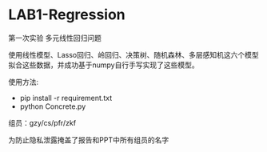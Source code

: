 # LAB1-Regression

第一次实验 多元线性回归问题

使用线性模型、Lasso回归、岭回归、决策树、随机森林、多层感知机这六个模型拟合这些数据，并成功基于numpy自行手写实现了这些模型。

使用方法:

* pip install -r requirement.txt
* python Concrete.py

组员：gzy/cs/pfr/zkf

为防止隐私泄露掩盖了报告和PPT中所有组员的名字
